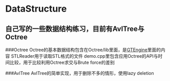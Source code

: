 DataStructure
=============

自己写的一些数据结构练习，目前有AvlTree与Octree
-----------------------------------------------

###Octree
		Octree的基本数据结构包含在Octree/lib里面，是[GTEngine](http://www.geometrictools.com/)里面的内容
		STLReader用于读取STL格式的文件
		demo.cpp里包含应用Octree的API与时间比较，用于比较利用Octree求交与Brute force的差别
		
###AvlTree
		AvlTree的简单实现，用于删除不多的情形，使用lazy deletion
		
		
